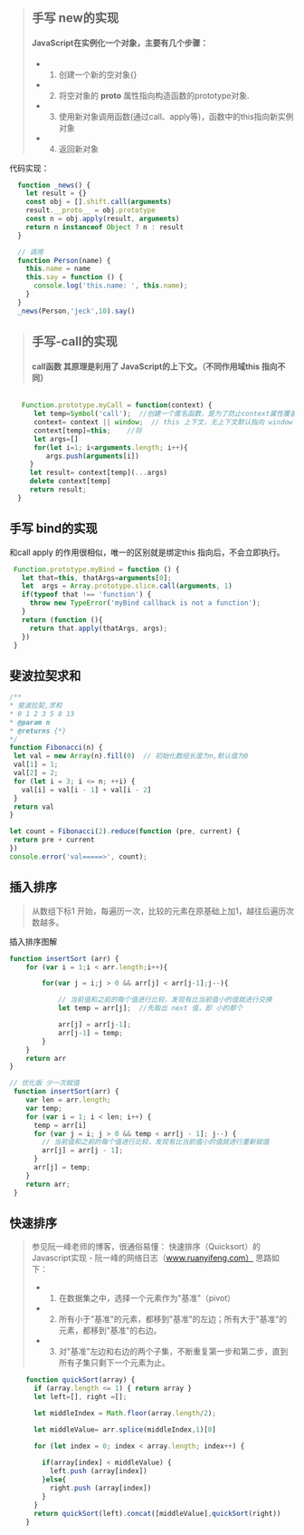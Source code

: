 > ## 手写 new的实现
> #### JavaScript在实例化一个对象，主要有几个步骤：
> * 1. 创建一个新的空对象{} 
> * 2. 将空对象的 __proto__ 属性指向构造函数的prototype对象. 
> * 3. 使用新对象调用函数(通过call、apply等)，函数中的this指向新实例对象
> * 4. 返回新对象 

代码实现：

```js
  function _news() {
    let result = {}
    const obj = [].shift.call(arguments)
    result.__proto__ = obj.prototype
    const n = obj.apply(result, arguments)
    return n instanceof Object ? n : result
  }

  // 调用
  function Person(name) {
    this.name = name
    this.say = function () {
      console.log('this.name: ', this.name);
    }
  }
  _news(Person,'jeck',10).say()
```


> ## 手写-call的实现
> #### call函数 其原理是利用了 JavaScript的上下文。（不同作用域this 指向不同）
> 
 
```js

   Function.prototype.myCall = function(context) {
      let temp=Symbol('call');  //创建一个匿名函数，是为了防止context属性覆盖
      context= context || window;  // this 上下文，无上下文默认指向 window
      context[temp]=this;    //将
      let args=[]
      for(let i=1; i<arguments.length; i++){
         args.push(arguments[i])
     }
     let result= context[temp](...args)
     delete context[temp]
     return result;
  }
```



## 手写 bind的实现
和call apply 的作用很相似，唯一的区别就是绑定this 指向后，不会立即执行。

 ```js
  Function.prototype.myBind = function () {
    let that=this, thatArgs=arguments[0];
    let  args = Array.prototype.slice.call(arguments, 1)
    if(typeof that !== 'function') {
      throw new TypeError('myBind callback is not a function');
    }
    return (function (){
      return that.apply(thatArgs, args);
    })
  }
  ```


## 斐波拉契求和
 ```js
/**
 * 斐波拉契,求和
 * 0 1 2 3 5 8 13
 * @param n
 * @returns {*}
 */
function Fibonacci(n) {
  let val = new Array(n).fill(0)  // 初始化数组长度为n,默认值为0
  val[1] = 1;
  val[2] = 2;
  for (let i = 3; i <= n; ++i) {
    val[i] = val[i - 1] + val[i - 2]
  }
  return val
}

let count = Fibonacci(2).reduce(function (pre, current) {
  return pre + current
})
console.error('val=====>', count);

 ```


## 插入排序

 >  从数组下标1 开始，每遍历一次，比较的元素在原基础上加1，越往后遍历次数越多。

插入排序图解

```js
function insertSort (arr) {
    for (var i = 1;i < arr.length;i++){

        for(var j = i;j > 0 && arr[j] < arr[j-1];j--){

            // 当前值和之前的每个值进行比较，发现有比当前值小的值就进行交换
            let temp = arr[j];  //先取出 next 值，即 小的那个

            arr[j] = arr[j-1]; 
            arr[j-1] = temp;  
        }
    }
    return arr
}

// 优化版 少一次赋值
 function insertSort(arr) {
    var len = arr.length;
    var temp;
    for (var i = 1; i < len; i++) {
      temp = arr[i]
      for (var j = i; j > 0 && temp < arr[j - 1]; j--) {
        // 当前值和之前的每个值进行比较，发现有比当前值小的值就进行重新赋值
        arr[j] = arr[j - 1]; 
      }
      arr[j] = temp;
    }
    return arr;
 }
```



## 快速排序

> 参见阮一峰老师的博客，很通俗易懂：
> 快速排序（Quicksort）的Javascript实现 - 阮一峰的网络日志（www.ruanyifeng.com）
> 思路如下：
> * 1. 在数据集之中，选择一个元素作为"基准"（pivot）
> * 2. 所有小于"基准"的元素，都移到"基准"的左边；所有大于"基准"的元素，都移到"基准"的右边。
> * 3. 对"基准"左边和右边的两个子集，不断重复第一步和第二步，直到所有子集只剩下一个元素为止。

```js
    function quickSort(array) {
      if (array.length <= 1) { return array }
      let left=[], right =[];

      let middleIndex = Math.floor(array.length/2);

      let middleValue= arr.splice(middleIndex,1)[0]

      for (let index = 0; index < array.length; index++) {
        
        if(array[index] < middleValue) {
          left.push (array[index])
        }else{
          right.push (array[index])
        }
      }
      return quickSort(left).concat([middleValue],quickSort(right))
    }
```
